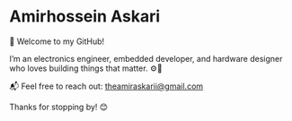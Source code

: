 # Amirhossein Askari

👋 Welcome to my GitHub!

I’m an electronics engineer, embedded developer, and hardware designer who loves building things that matter. ⚙️🔧

📬 Feel free to reach out: [theamiraskarii@gmail.com](mailto:theamiraskarii@gmail.com)

Thanks for stopping by! 😊
